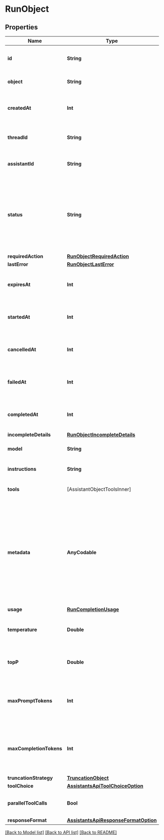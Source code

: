 # RunObject

## Properties
Name | Type | Description | Notes
------------ | ------------- | ------------- | -------------
**id** | **String** | The identifier, which can be referenced in API endpoints. | 
**object** | **String** | The object type, which is always &#x60;thread.run&#x60;. | 
**createdAt** | **Int** | The Unix timestamp (in seconds) for when the run was created. | 
**threadId** | **String** | The ID of the [thread](/docs/api-reference/threads) that was executed on as a part of this run. | 
**assistantId** | **String** | The ID of the [assistant](/docs/api-reference/assistants) used for execution of this run. | 
**status** | **String** | The status of the run, which can be either &#x60;queued&#x60;, &#x60;in_progress&#x60;, &#x60;requires_action&#x60;, &#x60;cancelling&#x60;, &#x60;cancelled&#x60;, &#x60;failed&#x60;, &#x60;completed&#x60;, &#x60;incomplete&#x60;, or &#x60;expired&#x60;. | 
**requiredAction** | [**RunObjectRequiredAction**](RunObjectRequiredAction.md) |  | 
**lastError** | [**RunObjectLastError**](RunObjectLastError.md) |  | 
**expiresAt** | **Int** | The Unix timestamp (in seconds) for when the run will expire. | 
**startedAt** | **Int** | The Unix timestamp (in seconds) for when the run was started. | 
**cancelledAt** | **Int** | The Unix timestamp (in seconds) for when the run was cancelled. | 
**failedAt** | **Int** | The Unix timestamp (in seconds) for when the run failed. | 
**completedAt** | **Int** | The Unix timestamp (in seconds) for when the run was completed. | 
**incompleteDetails** | [**RunObjectIncompleteDetails**](RunObjectIncompleteDetails.md) |  | 
**model** | **String** | The model that the [assistant](/docs/api-reference/assistants) used for this run. | 
**instructions** | **String** | The instructions that the [assistant](/docs/api-reference/assistants) used for this run. | 
**tools** | [AssistantObjectToolsInner] | The list of tools that the [assistant](/docs/api-reference/assistants) used for this run. | 
**metadata** | **AnyCodable** | Set of 16 key-value pairs that can be attached to an object. This can be useful for storing additional information about the object in a structured format. Keys can be a maximum of 64 characters long and values can be a maximum of 512 characters long.  | 
**usage** | [**RunCompletionUsage**](RunCompletionUsage.md) |  | 
**temperature** | **Double** | The sampling temperature used for this run. If not set, defaults to 1. | [optional] 
**topP** | **Double** | The nucleus sampling value used for this run. If not set, defaults to 1. | [optional] 
**maxPromptTokens** | **Int** | The maximum number of prompt tokens specified to have been used over the course of the run.  | 
**maxCompletionTokens** | **Int** | The maximum number of completion tokens specified to have been used over the course of the run.  | 
**truncationStrategy** | [**TruncationObject**](TruncationObject.md) |  | 
**toolChoice** | [**AssistantsApiToolChoiceOption**](AssistantsApiToolChoiceOption.md) |  | 
**parallelToolCalls** | **Bool** | Whether to enable [parallel function calling](/docs/guides/function-calling#configuring-parallel-function-calling) during tool use. | [default to true]
**responseFormat** | [**AssistantsApiResponseFormatOption**](AssistantsApiResponseFormatOption.md) |  | 

[[Back to Model list]](../README.md#documentation-for-models) [[Back to API list]](../README.md#documentation-for-api-endpoints) [[Back to README]](../README.md)



